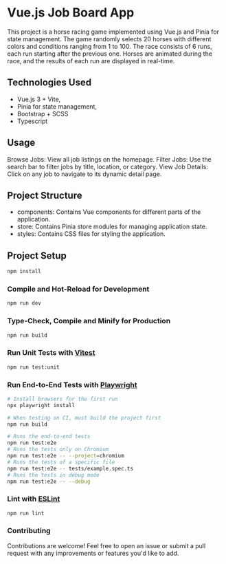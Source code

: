 # Vue.js Job Board App

This project is a horse racing game implemented using Vue.js and Pinia for state management. The game randomly selects 20 horses with different colors and conditions ranging from 1 to 100. The race consists of 6 runs, each run starting after the previous one. Horses are animated during the race, and the results of each run are displayed in real-time.

## Technologies Used
- Vue.js 3 + Vite,
- Pinia for state management,
- Bootstrap + SCSS
- Typescript

## Usage
Browse Jobs: View all job listings on the homepage.
Filter Jobs: Use the search bar to filter jobs by title, location, or category.
View Job Details: Click on any job to navigate to its dynamic detail page.

## Project Structure
- components: Contains Vue components for different parts of the application.
- store: Contains Pinia store modules for managing application state.
- styles: Contains CSS files for styling the application.

## Project Setup

```sh
npm install
```

### Compile and Hot-Reload for Development

```sh
npm run dev
```

### Type-Check, Compile and Minify for Production

```sh
npm run build
```

### Run Unit Tests with [Vitest](https://vitest.dev/)

```sh
npm run test:unit
```

### Run End-to-End Tests with [Playwright](https://playwright.dev)

```sh
# Install browsers for the first run
npx playwright install

# When testing on CI, must build the project first
npm run build

# Runs the end-to-end tests
npm run test:e2e
# Runs the tests only on Chromium
npm run test:e2e -- --project=chromium
# Runs the tests of a specific file
npm run test:e2e -- tests/example.spec.ts
# Runs the tests in debug mode
npm run test:e2e -- --debug
```

### Lint with [ESLint](https://eslint.org/)

```sh
npm run lint
```

###  Contributing
Contributions are welcome! Feel free to open an issue or submit a pull request with any improvements or features you'd like to add.
